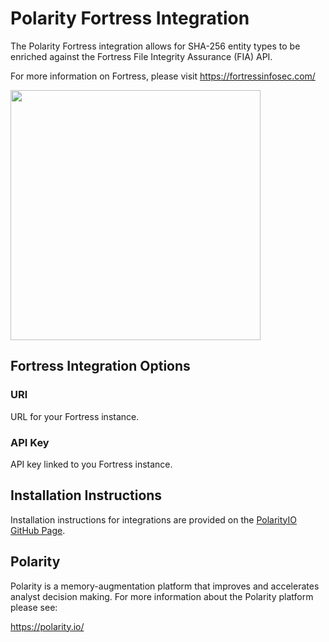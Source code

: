 # Polarity Fortress Integration

The Polarity Fortress integration allows for SHA-256 entity types to be enriched against the Fortress File Integrity Assurance (FIA) API.

For more information on Fortress, please visit https://fortressinfosec.com/

<img src="https://user-images.githubusercontent.com/22529325/113424866-dd30a280-939e-11eb-8e0e-8c3a0a8ae09e.png"  width="400px" >

## Fortress Integration Options

### URl 
URL for your Fortress instance. 

### API Key
API key linked to you Fortress instance. 

## Installation Instructions

Installation instructions for integrations are provided on the [PolarityIO GitHub Page](https://polarityio.github.io/).

## Polarity

Polarity is a memory-augmentation platform that improves and accelerates analyst decision making.  For more information about the Polarity platform please see:

https://polarity.io/
